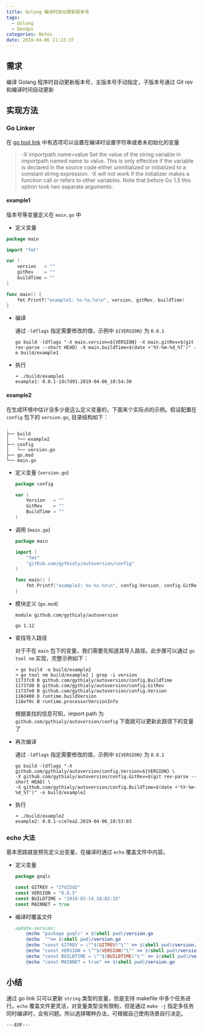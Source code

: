 ```yaml
---
title: Golang 编译时自动更新版本号
tags:
  - Golang
  - DevOps
categories: Notes
date: 2019-04-06 11:23:37
---
```


## 需求

编译 Golang 程序时自动更新版本号，主版本号手动指定，子版本号通过 Git rev 和编译时间自动更新

## 实现方法

### Go Linker

在 [go tool link](https://golang.org/cmd/link/) 中有选项可以设置在编译时设置字符串或者未初始化的变量

>-X importpath.name=value
	Set the value of the string variable in importpath named name to value.
	This is only effective if the variable is declared in the source code either uninitialized
	or initialized to a constant string expression. -X will not work if the initializer makes
	a function call or refers to other variables.
	Note that before Go 1.5 this option took two separate arguments.

<!-- more -->
#### example1

版本号等变量定义在 `main.go` 中

- 定义变量

``` go
package main

import "fmt"

var (
	version   = ""
	gitRev    = ""
	buildTime = ""
)

func main() {
	fmt.Printf("example1: %s-%s.%s\n", version, gitRev, buildTime)
}
```
- 编译

    通过 `-ldflags` 指定需要修改的值，示例中 `${VERSION}` 为 `0.0.1`

    ```shell
    go build -ldflags "-X main.version=${VERSION} -X main.gitRev=$(git rev-parse --short HEAD) -X main.buildTime=$(date +'%Y-%m-%d_%T')" -o build/example1
    ```

- 执行

    ```
    ➜ ./build/example1
    example1: 0.0.1-1dc7d91.2019-04-06_10:54:30
    ```

#### example2

在生成环境中估计没多少是这么定义变量的，下面来个实际点的示例。假设配置在 `config` 包下的 `version.go`, 目录结构如下：

```
.
├── build
│   └── example2
├── config
│   └── version.go
├── go.mod
└── main.go
```

- 定义变量 (`version.go`)
   
    ```go
    package config

    var (
        Version   = ""
        GitRev    = ""
        BuildTime = ""
    )
    ```

- 调用 (`main.go`)

    ``` go
    package main

    import (
        "fmt"
        "github.com/gythialy/autoversion/config"
    )

    func main() {
        fmt.Printf("example2: %s-%s.%s\n", config.Version, config.GitRev, config.BuildTime)
    }
    ```
- 模块定义 (`go.mod`)
   
    ```
    module github.com/gythialy/autoversion

    go 1.12
    ```

- 查找导入路径

    对于不在 `main` 包下的变量，我们需要先知道其导入路径。此步骤可以通过 `go tool nm` 实现，完整示例如下：

    ```shell
    ➜ go build -o build/example2
    ➜ go tool nm build/example2 | grep -i version
    11737c0 B github.com/gythialy/autoversion/config.BuildTime
    11737d0 B github.com/gythialy/autoversion/config.GitRev
    11737e0 B github.com/gythialy/autoversion/config.Version
    116d400 D runtime.buildVersion
    118ef0c B runtime.processorVersionInfo
    ```

    根据查找的信息可知，import path 为 `github.com/gythialy/autoversion/config` 下面就可以更新此路径下的变量了

- 再次编译

    通过 `-ldflags` 指定需要修改的值，示例中 `${VERSION}` 为 `0.0.1`

    ```shell
    go build -ldflags "-X github.com/gythialy/autoversion/config.Version=${VERSION} \
    -X github.com/gythialy/autoversion/config.GitRev=$(git rev-parse --short HEAD) \
    -X github.com/gythialy/autoversion/config.BuildTime=$(date +'%Y-%m-%d_%T')" -o build/example2
    ```

- 执行

    ```shell
    ➜ ./build/example2
    example2: 0.0.1-cce7ea2.2019-04-06_10:53:03
    ```

### echo 大法

基本思路就是预先定义出变量，在编译时通过 `echo` 覆盖文件中内容。

- 定义变量

    ```go
    package goqlc

    const GITREV = "2fd25d2"
    const VERSION = "0.0.5"
    const BUILDTIME = "2019-02-14_18:02:35"
    const MAINNET = true
    ```

- 编译时覆盖文件

    ```makefile
    update-version:
        @echo "package goqlc" > $(shell pwd)/version.go
        @echo  "">> $(shell pwd)/version.go
        @echo "const GITREV = \""$(GITREV)"\"" >> $(shell pwd)/version.go
        @echo "const VERSION = \""$(VERSION)"\"" >> $(shell pwd)/version.go
        @echo "const BUILDTIME = \""$(BUILDTIME)"\"" >> $(shell pwd)/version.go
        @echo "const MAINNET = true" >> $(shell pwd)/version.go
    ```

## 小结

通过 go link 只可以更新 `string` 类型的变量，但是支持 makefile 中多个任务进行。`echo` 覆盖文件更灵活，对变量类型没有限制，但是通过 `make -j` 指定多任务同时编译时，会有问题。所以选择哪种办法，可根据自己使用场景自行决定。

`---EOF---`